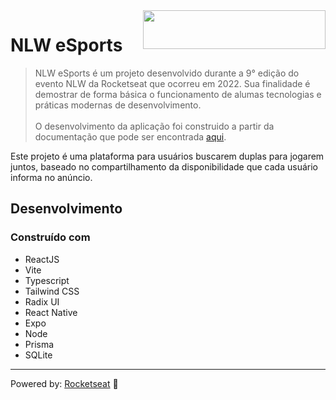 <img src="https://drive.google.com/uc?export=view&id=16_mf8jpKJmoDR4cBTchXqliowRK01dOa" alt="" width="292.5" height="62" align="right" />

# NLW eSports

> NLW eSports é um projeto desenvolvido durante a 9° edição do evento NLW da Rocketseat que ocorreu
em 2022. Sua finalidade é demostrar de forma básica o funcionamento de alumas tecnologias e práticas modernas de desenvolvimento.
> <br/><br> O desenvolvimento da aplicação foi construido a partir da documentação que pode ser encontrada [aqui][].

Este projeto é uma plataforma para usuários buscarem duplas para jogarem juntos, baseado no compartilhamento
da disponibilidade que cada usuário informa no anúncio.

## Desenvolvimento

### Construído com

- ReactJS
- Vite
- Typescript
- Tailwind CSS
- Radix UI
- React Native
- Expo
- Node
- Prisma
- SQLite

---

Powered by: [Rocketseat][] 🚀

[Rocketseat]: https://www.rocketseat.com.br/
[aqui]: https://www.figma.com/file/rhgvXuuVdfTWa7KftDa72p/NLW-eSports-(Community)?node-id=0%3A1&t=qGnF1MipZHWZQhve-0
